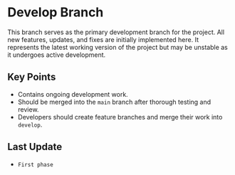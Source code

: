 # Develop Branch

This branch serves as the primary development branch for the project. All new features, updates, and fixes are initially implemented here. It represents the latest working version of the project but may be unstable as it undergoes active development.

## Key Points
- Contains ongoing development work.
- Should be merged into the `main` branch after thorough testing and review.
- Developers should create feature branches and merge their work into `develop`.

## Last Update
- `First phase`